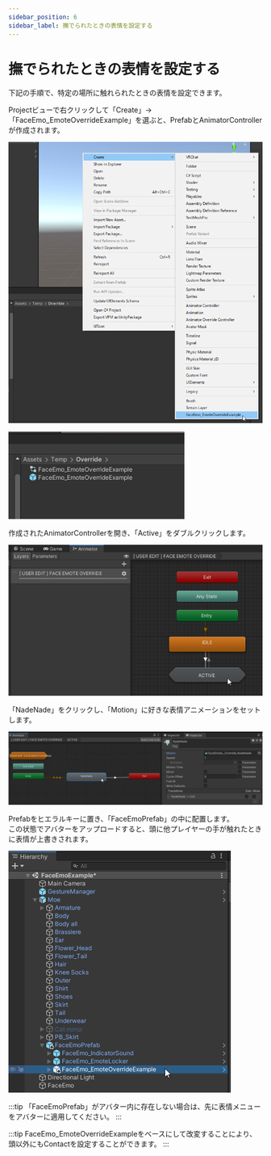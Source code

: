 ```yaml
---
sidebar_position: 6
sidebar_label: 撫でられたときの表情を設定する
---
```


# 撫でられたときの表情を設定する

下記の手順で、特定の場所に触れられたときの表情を設定できます。

Projectビューで右クリックして「Create」→「FaceEmo_EmoteOverrideExample」を選ぶと、PrefabとAnimatorControllerが作成されます。

![FaceEmo_EmoteOverrideExample実行](create_prefab.png)

![PrefabとAnimatorController](create_prefab2.png)

作成されたAnimatorControllerを開き、「Active」をダブルクリックします。

![Activeをダブルクリック](select_active.png)

「NadeNade」をクリックし、「Motion」に好きな表情アニメーションをセットします。

![表情アニメーションをセット](select_nadenade.png)

Prefabをヒエラルキーに置き、「FaceEmoPrefab」の中に配置します。  
この状態でアバターをアップロードすると、頭に他プレイヤーの手が触れたときに表情が上書きされます。

![Prefabを配置](deploy_prefab.png)

:::tip
「FaceEmoPrefab」がアバター内に存在しない場合は、先に表情メニューをアバターに適用してください。
:::

:::tip
FaceEmo_EmoteOverrideExampleをベースにして改変することにより、頭以外にもContactを設定することができます。
:::
